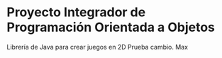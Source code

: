 # Proyecto Integrador de Programación Orientada a Objetos

Librería de Java para crear juegos en 2D
Prueba cambio. Max